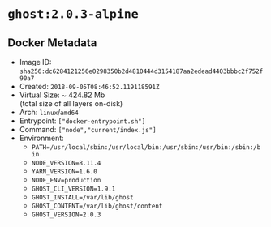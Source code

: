 # `ghost:2.0.3-alpine`

## Docker Metadata

- Image ID: `sha256:dc6284121256e0298350b2d4810444d3154187aa2edead4403bbbc2f752f90a7`
- Created: `2018-09-05T08:46:52.119118591Z`
- Virtual Size: ~ 424.82 Mb  
  (total size of all layers on-disk)
- Arch: `linux`/`amd64`
- Entrypoint: `["docker-entrypoint.sh"]`
- Command: `["node","current/index.js"]`
- Environment:
  - `PATH=/usr/local/sbin:/usr/local/bin:/usr/sbin:/usr/bin:/sbin:/bin`
  - `NODE_VERSION=8.11.4`
  - `YARN_VERSION=1.6.0`
  - `NODE_ENV=production`
  - `GHOST_CLI_VERSION=1.9.1`
  - `GHOST_INSTALL=/var/lib/ghost`
  - `GHOST_CONTENT=/var/lib/ghost/content`
  - `GHOST_VERSION=2.0.3`
